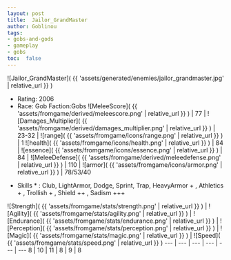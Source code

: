 ```yaml
---
layout: post
title:  Jailor_GrandMaster
author: Goblinou
tags:
- gobs-and-gods
- gameplay
- gobs
toc:  false
---
```


![Jailor_GrandMaster]( {{ 'assets/generated/enemies/jailor_grandmaster.jpg' | relative_url }} )
- Rating: 2006
- Race: Gob  Faction:Gobs
![MeleeScore]( {{ 'assets/fromgame/derived/meleescore.png' | relative_url }} ) | 77 | ![Damages_Multiplier]( {{ 'assets/fromgame/derived/damages_multiplier.png' | relative_url }} ) | 23-32 | ![range]( {{ 'assets/fromgame/icons/range.png' | relative_url }} ) | 1
![health]( {{ 'assets/fromgame/icons/health.png' | relative_url }} ) | 84 | ![essence]( {{ 'assets/fromgame/icons/essence.png' | relative_url }} ) | 84 | ![MeleeDefense]( {{ 'assets/fromgame/derived/meleedefense.png' | relative_url }} ) | 110 | ![armor]( {{ 'assets/fromgame/icons/armor.png' | relative_url }} ) | 78/53/40
* Skills * : Club, LightArmor, Dodge, Sprint, Trap, HeavyArmor + , Athletics + , Trollish + , Shield ++ , Sadism +++ 

![Strength]( {{ 'assets/fromgame/stats/strength.png' | relative_url }} ) | ![Agility]( {{ 'assets/fromgame/stats/agility.png' | relative_url }} ) | ![Endurance]( {{ 'assets/fromgame/stats/endurance.png' | relative_url }} ) | ![Perception]( {{ 'assets/fromgame/stats/perception.png' | relative_url }} ) | ![Magic]( {{ 'assets/fromgame/stats/magic.png' | relative_url }} ) | ![Speed]( {{ 'assets/fromgame/stats/speed.png' | relative_url }} )
--- | --- | --- | --- | --- | ---
8 | 10 | 11 | 8 | 9 | 8
